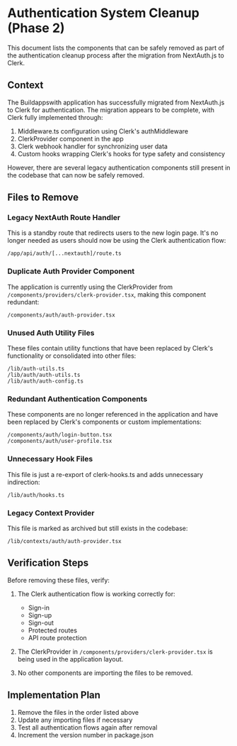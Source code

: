# Authentication System Cleanup (Phase 2)

This document lists the components that can be safely removed as part of the authentication cleanup process after the migration from NextAuth.js to Clerk.

## Context

The Buildappswith application has successfully migrated from NextAuth.js to Clerk for authentication. The migration appears to be complete, with Clerk fully implemented through:

1. Middleware.ts configuration using Clerk's authMiddleware
2. ClerkProvider component in the app
3. Clerk webhook handler for synchronizing user data
4. Custom hooks wrapping Clerk's hooks for type safety and consistency

However, there are several legacy authentication components still present in the codebase that can now be safely removed.

## Files to Remove

### Legacy NextAuth Route Handler

This is a standby route that redirects users to the new login page. It's no longer needed as users should now be using the Clerk authentication flow:

```
/app/api/auth/[...nextauth]/route.ts
```

### Duplicate Auth Provider Component

The application is currently using the ClerkProvider from `/components/providers/clerk-provider.tsx`, making this component redundant:

```
/components/auth/auth-provider.tsx
```

### Unused Auth Utility Files

These files contain utility functions that have been replaced by Clerk's functionality or consolidated into other files:

```
/lib/auth-utils.ts
/lib/auth/auth-utils.ts
/lib/auth/auth-config.ts
```

### Redundant Authentication Components

These components are no longer referenced in the application and have been replaced by Clerk's components or custom implementations:

```
/components/auth/login-button.tsx
/components/auth/user-profile.tsx
```

### Unnecessary Hook Files

This file is just a re-export of clerk-hooks.ts and adds unnecessary indirection:

```
/lib/auth/hooks.ts
```

### Legacy Context Provider

This file is marked as archived but still exists in the codebase:

```
/lib/contexts/auth/auth-provider.tsx
```

## Verification Steps

Before removing these files, verify:

1. The Clerk authentication flow is working correctly for:
   - Sign-in
   - Sign-up
   - Sign-out
   - Protected routes
   - API route protection

2. The ClerkProvider in `/components/providers/clerk-provider.tsx` is being used in the application layout.

3. No other components are importing the files to be removed.

## Implementation Plan

1. Remove the files in the order listed above
2. Update any importing files if necessary
3. Test all authentication flows again after removal
4. Increment the version number in package.json
